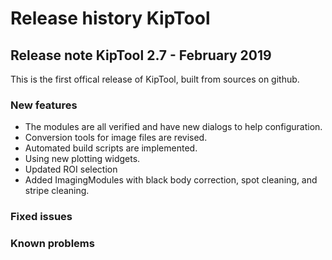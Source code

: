 # Release history KipTool

## Release note KipTool 2.7 - February 2019 
This is the first offical release of KipTool, built from sources on github. 

### New features
- The modules are all verified and have new dialogs to help configuration.
- Conversion tools for image files are revised.
- Automated build scripts are implemented.
- Using new plotting widgets.
- Updated ROI selection
- Added ImagingModules with black body correction, spot cleaning, and stripe cleaning.

### Fixed issues

### Known problems
